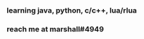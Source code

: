 ### learning java, python, c/c++, lua/rlua
### reach me at marshall#4949

<!--
**27m/27m** is a ✨ _special_ ✨ repository because its `README.md` (this file) appears on your GitHub profile.
